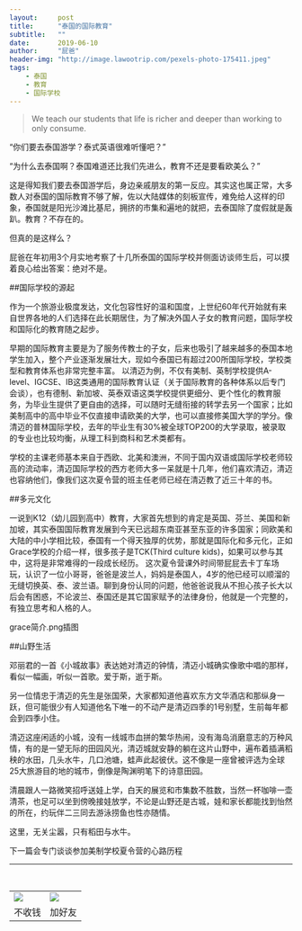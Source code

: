 ```yaml
---
layout:     post
title:      "泰国的国际教育"
subtitle:   ""
date:       2019-06-10
author:     "屁爸"
header-img: "http://image.lawootrip.com/pexels-photo-175411.jpeg"
tags:
    - 泰国
    - 教育
    - 国际学校
---
```


>We teach our students that life is richer and deeper than working to only consume.

“你们要去泰国游学？泰式英语很难听懂吧？”

“为什么去泰国啊？泰国难道还比我们先进么，教育不还是要看欧美么？”

这是得知我们要去泰国游学后，身边亲戚朋友的第一反应。其实这也属正常，大多数人对泰国的国际教育不够了解，佐以大陆媒体的刻板宣传，难免给人这样的印象，泰国就是阳光沙滩比基尼，拥挤的市集和遍地的就把，去泰国除了度假就是轰趴。教育？不存在的。

但真的是这样么？

屁爸在年初用3个月实地考察了十几所泰国的国际学校并侧面访谈师生后，可以摸着良心给出答案：绝对不是。

##国际学校的源起

作为一个旅游业极度发达，文化包容性好的温和国度，上世纪60年代开始就有来自世界各地的人们选择在此长期居住，为了解决外国人子女的教育问题，国际学校和国际化的教育随之起步。

早期的国际教育主要是为了服务传教士的子女，后来也吸引了越来越多的泰国本地学生加入，整个产业逐渐发展壮大，现如今泰国已有超过200所国际学校，学校类型和教育体系也非常完整丰富。
以清迈为例，不仅有美制、英制学校提供A-level、IGCSE、IB这类通用的国际教育认证（关于国际教育的各种体系以后专门会谈），也有德制、新加坡、英泰双语这类学校提供更细分、更个性化的教育服务，为毕业生提供了更自由的选择，可以随时无缝衔接的转学去另一个国家；比如美制高中的高中毕业不仅直接申请欧美的大学，也可以直接修美国大学的学分。像清迈的普林国际学校，去年的毕业生有30%被全球TOP200的大学录取，被录取的专业也比较均衡，从理工科到商科和艺术类都有。

学校的主课老师基本来自于西欧、北美和澳洲，不同于国内双语或国际学校老师较高的流动率，清迈国际学校的西方老师大多一呆就是十几年，他们喜欢清迈，清迈也容纳他们，像我们这次夏令营的班主任老师已经在清迈教了近三十年的书。

##多元文化

一说到K12（幼儿园到高中）教育，大家首先想到的肯定是英国、芬兰、美国和新加坡，其实泰国国际教育发展到今天已远超东南亚甚至东亚的许多国家；同欧美和大陆的中小学相比较，泰国有一个得天独厚的优势，那就是国际化和多元化，正如Grace学校的介绍一样，很多孩子是TCK(Third culture kids)，如果可以参与其中，这将是非常难得的一段成长经历。
这次夏令营课外时间带屁屁去卡丁车场玩，认识了一位小哥哥，爸爸是波兰人，妈妈是泰国人，4岁的他已经可以顺溜的无缝切换英、泰、波兰语。聊到身份认同的问题，他爸爸说我从不担心孩子长大以后会有困惑，不论波兰、泰国还是其它国家赋予的法律身份，他就是一个完整的，有独立思考和人格的人。

grace简介.png插图

##山野生活

邓丽君的一首《小城故事》表达她对清迈的钟情，清迈小城确实像歌中唱的那样，看似一幅画，听似一首歌。爱于斯，逝于斯。

另一位情忠于清迈的先生是张国荣，大家都知道他喜欢东方文华酒店和那纵身一跃，但可能很少有人知道他名下唯一的不动产是清迈四季的1号别墅，生前每年都会到四季小住。

清迈这座闲适的小城，没有一线城市血拼的繁华热闹，没有海岛消磨意志的万种风情，有的是一望无际的田园风光，清迈城就安静的躺在这片山野中，遍布着插满稻秧的水田，几头水牛，几口池塘，蛙声此起彼伏。这不像是一座曾被评选为全球25大旅游目的地的城市，倒像是陶渊明笔下的诗意田园。

清晨跟人一路微笑招呼送娃上学，白天的展览和市集数不胜数，当然一杯咖啡一壶清茶，也足可以坐到傍晚接娃放学，不论是山野还是古城，娃和家长都能找到怡然的所在，约玩伴二三同去游泳捞鱼也性亦随情。

这里，无关尘嚣，只有稻田与水牛。


下一篇会专门谈谈参加美制学校夏令营的心路历程









----
<br />
<table border="0">
    <tr border="0">
        <td>
            <img src="http://image.lawootrip.com/0%20%2837%29.gif">
        </td>
        <td>
            <img src="http://image.lawootrip.com/1490924677.png">
        </td>
    </tr>
    <tr>
        <td style="text-align:center">
            <span>不收钱</span>
        </td>
        <td style="text-align:center">
            <span>加好友</span>
        </td>
    </tr>
</table>
